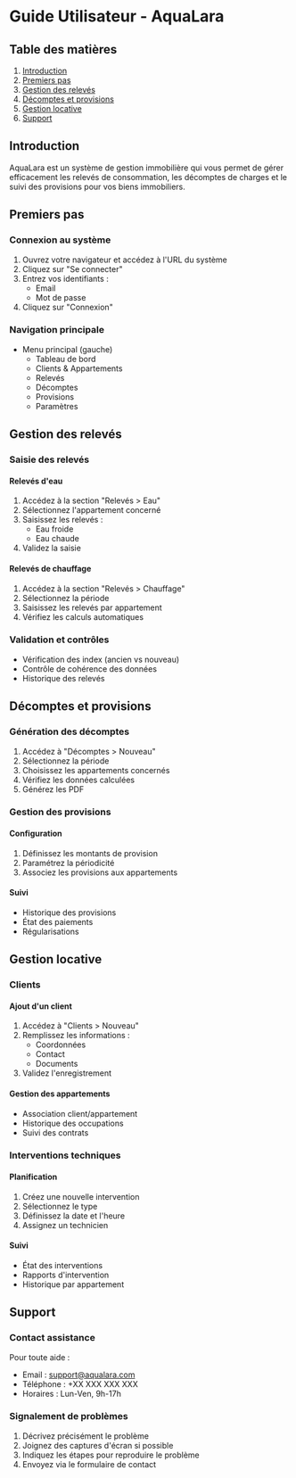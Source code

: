 # Guide Utilisateur - AquaLara

## Table des matières

1. [Introduction](#introduction)
2. [Premiers pas](#premiers-pas)
3. [Gestion des relevés](#gestion-des-releves)
4. [Décomptes et provisions](#decomptes-et-provisions)
5. [Gestion locative](#gestion-locative)
6. [Support](#support)

## Introduction

AquaLara est un système de gestion immobilière qui vous permet de gérer efficacement les relevés de consommation, les décomptes de charges et le suivi des provisions pour vos biens immobiliers.

## Premiers pas

### Connexion au système

1. Ouvrez votre navigateur et accédez à l'URL du système
2. Cliquez sur "Se connecter"
3. Entrez vos identifiants :
   - Email
   - Mot de passe
4. Cliquez sur "Connexion"

### Navigation principale

- Menu principal (gauche)
  - Tableau de bord
  - Clients & Appartements
  - Relevés
  - Décomptes
  - Provisions
  - Paramètres

## Gestion des relevés

### Saisie des relevés

#### Relevés d'eau
1. Accédez à la section "Relevés > Eau"
2. Sélectionnez l'appartement concerné
3. Saisissez les relevés :
   - Eau froide
   - Eau chaude
4. Validez la saisie

#### Relevés de chauffage
1. Accédez à la section "Relevés > Chauffage"
2. Sélectionnez la période
3. Saisissez les relevés par appartement
4. Vérifiez les calculs automatiques

### Validation et contrôles
- Vérification des index (ancien vs nouveau)
- Contrôle de cohérence des données
- Historique des relevés

## Décomptes et provisions

### Génération des décomptes

1. Accédez à "Décomptes > Nouveau"
2. Sélectionnez la période
3. Choisissez les appartements concernés
4. Vérifiez les données calculées
5. Générez les PDF

### Gestion des provisions

#### Configuration
1. Définissez les montants de provision
2. Paramétrez la périodicité
3. Associez les provisions aux appartements

#### Suivi
- Historique des provisions
- État des paiements
- Régularisations

## Gestion locative

### Clients

#### Ajout d'un client
1. Accédez à "Clients > Nouveau"
2. Remplissez les informations :
   - Coordonnées
   - Contact
   - Documents
3. Validez l'enregistrement

#### Gestion des appartements
- Association client/appartement
- Historique des occupations
- Suivi des contrats

### Interventions techniques

#### Planification
1. Créez une nouvelle intervention
2. Sélectionnez le type
3. Définissez la date et l'heure
4. Assignez un technicien

#### Suivi
- État des interventions
- Rapports d'intervention
- Historique par appartement

## Support

### Contact assistance

Pour toute aide :
- Email : support@aqualara.com
- Téléphone : +XX XXX XXX XXX
- Horaires : Lun-Ven, 9h-17h

### Signalement de problèmes

1. Décrivez précisément le problème
2. Joignez des captures d'écran si possible
3. Indiquez les étapes pour reproduire le problème
4. Envoyez via le formulaire de contact 